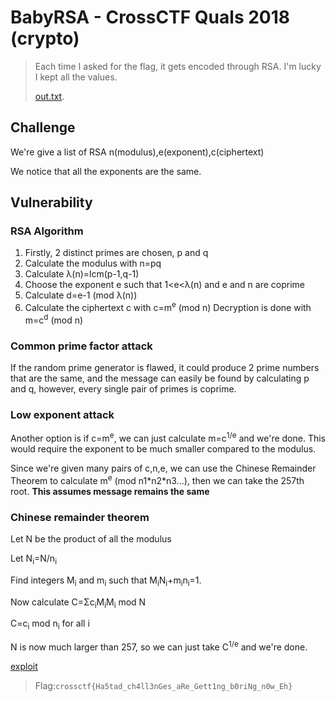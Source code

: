 # BabyRSA - CrossCTF Quals 2018 (crypto)

> Each time I asked for the flag, it gets encoded through RSA. I'm lucky I kept all the values.
>
>[out.txt](./out.txt).

## Challenge
We're give a list of RSA n(modulus),e(exponent),c(ciphertext)

We notice that all the exponents are the same.

## Vulnerability

### RSA Algorithm
1. Firstly, 2 distinct primes are chosen, p and q
2. Calculate the modulus with n=pq
3. Calculate λ(n)=lcm(p-1,q-1)
4. Choose the exponent e such that 1<e<λ(n) and e and n are coprime
5. Calculate d=e-1 (mod λ(n))
6. Calculate the ciphertext c with c=m<sup>e</sup> (mod n)
Decryption is done with m=c<sup>d</sup> (mod n)

### Common prime factor attack
If the random prime generator is flawed, it could produce 2 prime numbers that are the same, and the message can easily be found by calculating p and q, however, every single pair of primes is coprime.

### Low exponent attack
Another option is if c=m<sup>e</sup>, we can just calculate m=c<sup>1/e</sup> and we're done. This would require the exponent to be much smaller compared to the modulus. 

Since we're given many pairs of c,n,e, we can use the Chinese Remainder Theorem to calculate m<sup>e</sup> (mod n1\*n2\*n3...), then we can take the 257th root. **This assumes message remains the same**

### Chinese remainder theorem
Let N be the product of all the modulus

Let N<sub>i</sub>=N/n<sub>i</sub>

Find integers M<sub>i</sub> and m<sub>i</sub> such that M<sub>i</sub>N<sub>i</sub>+m<sub>i</sub>n<sub>i</sub>=1.

Now calculate C=Σc<sub>i</sub>M<sub>i</sub>M<sub>i</sub> mod N

C=c<sub>i</sub> mod n<sub>i</sub> for all i

N is now much larger than 257, so we can just take C<sup>1/e</sup> and we're done.

[exploit](./BabyRSA.py)

>Flag:`crossctf{Ha5tad_ch4ll3nGes_aRe_Gett1ng_b0riNg_n0w_Eh}`
